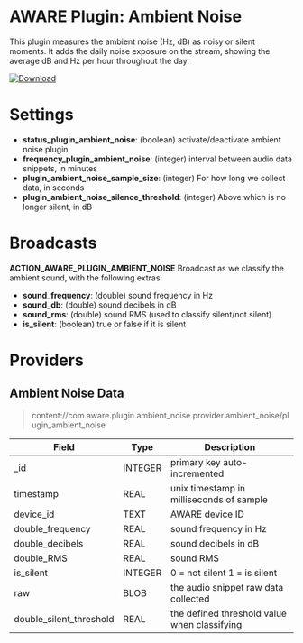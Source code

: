 AWARE Plugin: Ambient Noise
===========================

This plugin measures the ambient noise (Hz, dB) as noisy or silent moments. It adds the daily noise exposure on the stream, showing the average dB and Hz per hour throughout the day.

[ ![Download](https://api.bintray.com/packages/denzilferreira/com.awareframework/com.aware.plugin.ambient_noise/images/download.svg) ](https://bintray.com/denzilferreira/com.awareframework/com.aware.plugin.ambient_noise/_latestVersion)

# Settings
* **status_plugin_ambient_noise**: (boolean) activate/deactivate ambient noise plugin
* **frequency_plugin_ambient_noise**: (integer) interval between audio data snippets, in minutes
* **plugin_ambient_noise_sample_size**: (integer) For how long we collect data, in seconds
* **plugin_ambient_noise_silence_threshold**: (integer) Above which is no longer silent, in dB

# Broadcasts
**ACTION_AWARE_PLUGIN_AMBIENT_NOISE**
Broadcast as we classify the ambient sound, with the following extras:
- **sound_frequency**: (double) sound frequency in Hz
- **sound_db**: (double) sound decibels in dB
- **sound_rms**: (double) sound RMS (used to classify silent/not silent)
- **is_silent**: (boolean) true or false if it is silent
    
# Providers
##  Ambient Noise Data
> content://com.aware.plugin.ambient_noise.provider.ambient_noise/plugin_ambient_noise

Field | Type | Description
----- | ---- | -----------
_id | INTEGER | primary key auto-incremented
timestamp | REAL | unix timestamp in milliseconds of sample
device_id | TEXT | AWARE device ID
double_frequency | REAL | sound frequency in Hz
double_decibels	| REAL | sound decibels in dB
double_RMS | REAL |	sound RMS
is_silent |	INTEGER | 0 = not silent 1 = is silent
raw | BLOB | the audio snippet raw data collected
double_silent_threshold | REAL | the defined threshold value when classifying
